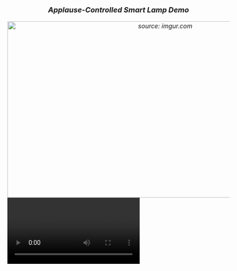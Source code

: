 <h3><div align="center"><i color="#00979C"> Applause-Controlled Smart Lamp Demo <i color="#F9F9F9"></i></div></h2>
<div align="center">
    <a href="https://imgur.com/pTPH4T9">
        <img src="https://i.imgur.com/cqFtY37.gif" title="source: imgur.com" width="700" height="400" />
    </a>
</div></h3>



<div class="container" id="videoContainer">
        <video src="Arduino.mp4" class="circular-image" controls autoplay onended="showAudioButton()"></video>
    </div>